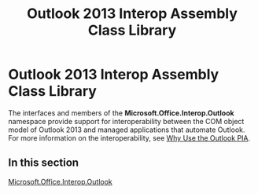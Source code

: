 ﻿---
title: Outlook 2013 Interop Assembly Class Library
TOCTitle: '@NoTitle'
ms:assetid: 4ef6f0b1-acfa-47a9-a0d2-20d68740d468
ms:mtpsurl: https://msdn.microsoft.com/en-us/library/Dn320433(v=office.15)
ms:contentKeyID: 55113874
ms.date: 09/02/2015
mtps_version: v=office.15
---

# Outlook 2013 Interop Assembly Class Library

The interfaces and members of the **Microsoft.Office.Interop.Outlook** namespace provide support for interoperability between the COM object model of Outlook 2013 and managed applications that automate Outlook. For more information on the interoperability, see [Why Use the Outlook PIA](why-use-the-outlook-pia.md).


## In this section

[Microsoft.Office.Interop.Outlook](https://msdn.microsoft.com/en-us/library/bb610835\(v=office.15\))

